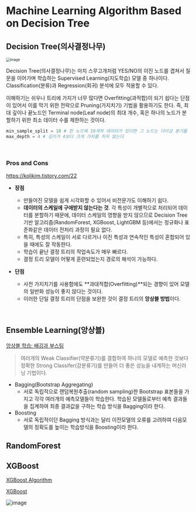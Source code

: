 # Machine Learning Algorithm Based on Decision Tree

## Decision Tree(의사결정나무)

<img src="https://user-images.githubusercontent.com/64063767/109497901-14790e80-7ad6-11eb-8fae-9238881d293d.png" alt="image" style="zoom:67%;" />

Decision Tree(의사결정나무)는 마치 스무고개처럼 YES/NO의 이진 노드를 겹쳐서 질문을 이어가며 학습하는 Supervised Learning(지도학습) 모델 중 하나이다. Classification(분류)과 Regression(회귀) 분석에 모두 적용할 수 있다.

이해하기는 쉬우나 트리에 가지가 너무 많다면 Overfitting(과적합)이 되기 쉽다는 단점이 있어서 이를 막기 위한 전략으로 Pruning(가지치기) 기법을 활용하기도 한다. 즉, 최대 깊이나 끝노드인 Terminal node(Leaf node)의 최대 개수, 혹은 하나의 노드가 분할하기 위한 최소 데이터 수를 제한하는 것이다.

```python
min_sample_split = 10 # 한 노드에 10개의 데이터가 있다면 그 노드는 더이상 분기를 하지 않는다
max_depth = 4 # 깊이가 4보다 크게 가지를 치지 않는다
```

<br/>

### Pros and Cons

https://kolikim.tistory.com/22

- **장점**
  - 만들어진 모델을 쉽게 시각화할 수 있어서 비전문가도 이해하기 쉽다.
  - **데이터의 스케일에 구애받지 않는다는 것**. 각 특성이 개별적으로 처리되어 데이터를 분할하기 때문에, 데이터 스케일의 영향을 받지 않으므로 Decision Tree 기반 알고리즘(RandomForest, XGBoost, LightGBM 등)에서는 정규화나 표준화같은 데이터 전처리 과정이 필요 없다.
  - 특히, 특성의 스케일이 서로 다르거나 이진 특성과 연속적인 특성이 혼합되어 있을 때에도 잘 작동한다.
  - 학습이 끝난 결정 트리의 작업속도가 매우 빠르다.
  - 결정 트리 모델이 어떻게 훈련되었는지 경로의 해석이 가능하다.

- **단점**
  - 사전 가지치기를 사용함에도 **과대적합(Overfitting)**되는 경향이 있어 모델의 일반화 성능이 좋지 않다는 것이다.
  - 이러한 단일 결정 트리의 단점을 보완한 것이 결정 트리의 **앙상블 방법**이다.

<br/>

## Ensemble Learning(앙상블)

[앙상블 학습: 배깅과 부스팅](https://bkshin.tistory.com/entry/%EB%A8%B8%EC%8B%A0%EB%9F%AC%EB%8B%9D-11-%EC%95%99%EC%83%81%EB%B8%94-%ED%95%99%EC%8A%B5-Ensemble-Learning-%EB%B0%B0%EA%B9%85Bagging%EA%B3%BC-%EB%B6%80%EC%8A%A4%ED%8C%85Boosting)

> 여러개의 Weak Classifier(약분류기)를 결합하여 하나의 모델로 예측한 것보다 정확한 Strong Classifer(강분류기)를 만들어 더 좋은 성능을 내게하는 머신러닝 기법이다.

- Bagging(Bootstrap Aggregating)
  - 서로 독립적으로 랜덤복원추출(random sampling)한 Bootstrap 표본들을 가지고 각각 여러개의 예측모델들이 학습한다. 학습된 모델들로부터 예측 결과들을 집계하여 최종 결과값을 구하는 학습 방식을 Bagging이라 한다.
- Boosting 
  - 서로 독립적이던 Bagging 방식과는 달리 이전모델의 오류를 고려하여 다음모델의 정확도를 높이는 학습방식을 Boosting이라 한다.



## RandomForest



## XGBoost

[XGBoost Algorithm](https://towardsdatascience.com/https-medium-com-vishalmorde-xgboost-algorithm-long-she-may-rein-edd9f99be63d)

[XGBoost](https://dining-developer.tistory.com/3)

![image](https://user-images.githubusercontent.com/64063767/114155696-b94ffc80-995c-11eb-87de-49b4344af74b.png)